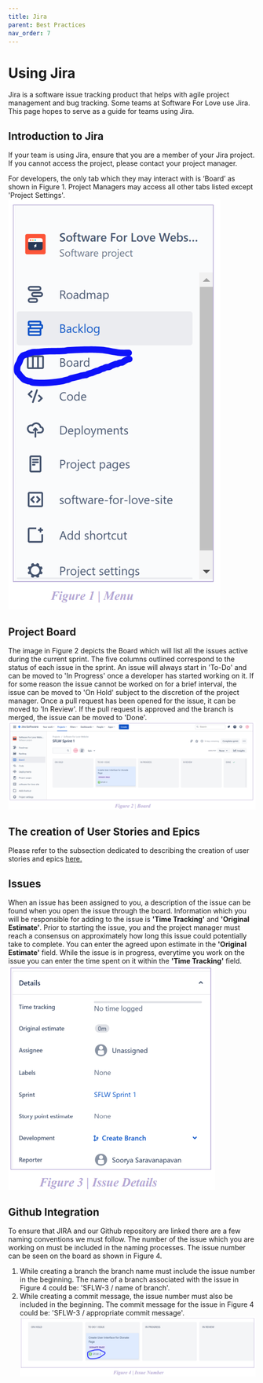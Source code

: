 ```yaml
---
title: Jira
parent: Best Practices
nav_order: 7
---
```


# Using Jira
Jira is a software issue tracking product that helps with agile project management and bug tracking. Some teams at Software For Love use Jira. This page hopes to serve as a guide for teams using Jira.

## Introduction to Jira
If your team is using Jira, ensure that you are a member of your Jira project. If you cannot access the project, please contact your project manager.

For developers, the only tab which they may interact with is ‘Board’ as shown in Figure 1. Project Managers may access all other tabs listed except 'Project Settings'.<br/>
![Intro](media/jira1.PNG)

## Project Board
The image in Figure 2 depicts the Board which will list all the issues active during the current sprint. The five columns outlined correspond to the status of each issue in the sprint. An issue will always start in 'To-Do' and can be moved to 'In Progress' once a developer has started working on it. If for some reason the issue cannot be worked on for a brief interval, the issue can be moved to 'On Hold' subject to the discretion of the project manager. Once a pull request has been opened for the issue, it can be moved to 'In Review'. If the pull request is approved and the branch is merged, the issue can be moved to 'Done'.<br/>
![Board](media/jira2.PNG)

## The creation of User Stories and Epics
Please refer to the subsection dedicated to describing the creation of user stories and epics [here.](https://software-for-love.github.io/documentation/best_practises/pm.html)

## Issues
When an issue has been assigned to you, a description of the issue can be found when you open the issue through the board. Information which you will be responsible for adding to the issue is **'Time Tracking'** and **'Original Estimate'**. Prior to starting the issue, you and the project manager must reach a consensus on approximately how long this issue could potentially take to complete. You can enter the agreed upon estimate in the **'Original Estimate'** field. While the issue is in progress, everytime you work on the issue you can enter the time spent on it within the **'Time Tracking'** field.<br/>
![Issues](media/jira3.PNG)

## Github Integration
To ensure that JIRA and our Github repository are linked there are a few naming conventions we must
follow. The number of the issue which you are working on must be included in the naming processes. The
issue number can be seen on the board as shown in Figure 4.

1. While creating a branch the branch name must include the issue number in the beginning. The
name of a branch associated with the issue in Figure 4 could be: 'SFLW-3 / name of branch'.
2. While creating a commit message, the issue number must also be included in the beginning. The
commit message for the issue in Figure 4 could be: 'SFLW-3 / appropriate commit message'.<br/>
![Github](media/jira4.PNG)